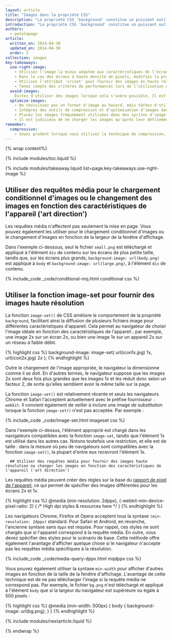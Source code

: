 ```yaml
---
layout: article
title: "Images dans la propriété CSS"
description: "La propriété CSS 'background' constitue un puissant outil pour ajouter des images complexes à des éléments, facilitant ainsi l'ajout de plusieurs images, leur répétition, etc."
introduction: "La propriété CSS 'background' constitue un puissant outil pour ajouter des images complexes à des éléments, facilitant ainsi l'ajout de plusieurs images, leur répétition, etc.  Associée à des requêtes média, la propriété 'background' s'avère encore plus puissante et permet notamment le chargement conditionnel d'images sur la base de la résolution d'écran, de la taille de la fenêtre d'affichage, etc."
authors:
  - petelepage
article:
  written_on: 2014-04-30
  updated_on: 2014-04-30
  order: 2
collection: images
key-takeaways:
  use-right-image:
    - Utilisez l'image la mieux adaptée aux caractéristiques de l'écran en tenant compte de la taille de l'écran, de la résolution de l'appareil et de la mise en page.
    - Dans le cas des écrans à haute densité de pixels, modifiez la propriété <code>background-image</code> dans la feuille de style à l'aide de requêtes média avec <code>min-resolution</code> et <code>-webkit-min-device-pixel-ratio</code>.
    - Utilisez l'attribut 'srcset' pour fournir des images en haute résolution en plus de l'image 1x dans le balisage.
    - Tenez compte des critères de performances lors de l'utilisation de techniques de remplacement d'images JavaScript ou lors de la diffusion d'images haute résolution utilisant un taux de compression élevé sur des appareils de plus faible résolution.
  avoid-images:
    Évitez d'utiliser des images lorsque cela s'avère possible. Il est conseillé d'exploiter les fonctionnalités offertes par le navigateur, d'utiliser des caractères Unicode au lieu d'images et de remplacer les icônes complexes par des polices d'icônes.
  optimize-images:
    - Ne choisissez pas un format d'image au hasard, mais tâchez d'utiliser le format le mieux adapté en parfaite connaissance de cause.
    - Intégrez des outils de compression et d'optimisation d'images dans votre flux de travail afin de réduire la taille des fichiers.
    - Placez les images fréquemment utilisées dans des sprites d'image en vue de réduire le nombre de requêtes HTTP.
    - Il est judicieux de ne charger les images qu'après leur défilement afin d'accélérer le chargement initial de la page et de réduire son poids initial.
remember:
  compressive:
    - Soyez prudent lorsque vous utilisez la technique de compression, en raison des exigences supplémentaires sur le plan de la mémoire et du décodage. Le redimensionnement d'images sur des écrans de petite taille est une opération exigeante qui peut se révéler particulièrement laborieuse sur des appareils d'entrée de gamme disposant d'une mémoire et d'une puissance de traitement limitées.
---
```


{% wrap content%}

<style>
  img, video, object {
    max-width: 100%;
  }

  img.center {
    display: block;
    margin-left: auto;
    margin-right: auto;
  }
</style>

{% include modules/toc.liquid %}

{% include modules/takeaway.liquid list=page.key-takeaways.use-right-image %}

## Utiliser des requêtes média pour le chargement conditionnel d'images ou le changement des images en fonction des caractéristiques de l'appareil ('art direction')

Les requêtes média n'affectent pas seulement la mise en page. Vous pouvez également les utiliser pour le chargement conditionnel d'images ou le changement d'images en fonction de la largeur de la fenêtre d'affichage.

Dans l'exemple ci-dessous, seul le fichier `small.png` est téléchargé et appliqué à l'élément `div` de contenu sur les écrans de plus petite taille, tandis que, sur les écrans plus grands, `background-image: url(body.png)` est appliqué à `body` et `background-image: url(large.png)`, à l'élément `div` de contenu.

{% include_code _code/conditional-mq.html conditional css %}

## Utiliser la fonction image-set pour fournir des images haute résolution

La fonction `image-set()` de CSS améliore le comportement de la propriété `background`, facilitant ainsi la diffusion de plusieurs fichiers image pour différentes caractéristiques d'appareil. Cela permet au navigateur de choisir l'image idéale en fonction des caractéristiques de l'appareil ; par exemple, une image 2x sur un écran 2x, ou bien une image 1x sur un appareil 2x sur un réseau à faible débit.

{% highlight css %}
background-image: image-set(
  url(icon1x.jpg) 1x,
  url(icon2x.jpg) 2x
);
{% endhighlight %}

Outre le chargement de l'image appropriée, le navigateur la dimensionne
comme il se doit. En d'autres termes, le navigateur suppose que les images 2x sont deux fois plus grandes que les images 1x et les réduit donc selon un facteur 2, de sorte qu'elles semblent avoir la même taille sur la page.

La fonction `image-set()` est relativement récente et seuls les navigateurs Chrome et Safari l'acceptent actuellement avec le préfixe fournisseur `-webkit`. Il convient également de veiller à inclure une image de substitution lorsque la fonction `image-set()` n'est pas acceptée. Par exemple :

{% include_code _code/image-set.html imageset css %}

Dans l'exemple ci-dessus, l'élément approprié est chargé dans les navigateurs compatibles avec la fonction `image-set`, tandis que l'élément 1x est utilisé dans les autres cas. Notons toutefois une restriction, et elle est de taille : dans la mesure où peu de navigateurs sont compatibles avec la fonction `image-set()`, la plupart d'entre eux recevront l'élément 1x.

      ## Utiliser des requêtes média pour fournir des images haute résolution ou changer les images en fonction des caractéristiques de l'appareil ('art direction')

Les requêtes média peuvent créer des règles sur la base du [rapport de pixel de l'appareil](http://www.html5rocks.com/en/mobile/high-dpi/#toc-bg), ce qui permet de spécifier des images différentes pour les écrans 2x et 1x.

{% highlight css %}
@media (min-resolution: 2dppx),
(-webkit-min-device-pixel-ratio: 2)
{
  /* High dpi styles & resources here */
}
{% endhighlight %}

Les navigateurs Chrome, Firefox et Opera acceptent tous la syntaxe `(min-resolution: 2dppx)` standard. Pour Safari et Android, en revanche, l'ancienne syntaxe sans `dppx` est requise. Pour rappel, ces styles ne sont chargés que si l'appareil correspond à la requête média. En outre, vous devez spécifier des styles pour le scénario de base. Cette méthode offre également l'avantage d'afficher quelque chose si le navigateur n'accepte pas les requêtes média spécifiques à la résolution.

{% include_code _code/media-query-dppx.html mqdppx css %}

Vous pouvez également utiliser la syntaxe `min-width` pour afficher d'autres images en fonction de la taille de la fenêtre d'affichage. L'avantage de cette technique est de ne pas télécharger l'image si la requête média ne correspond pas. Par exemple, le fichier `bg.png` n'est téléchargé et appliqué à l'élément `body` que si la largeur du navigateur est supérieure ou égale à 500 pixels :

{% highlight css %}
@media (min-width: 500px) {
  body {
    background-image: url(bg.png);
  }
}
{% endhighlight %}	

{% include modules/nextarticle.liquid %}

{% endwrap %}

